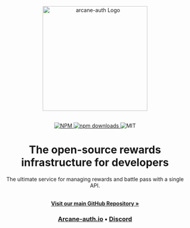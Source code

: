 
<div align="center">
  <a href="https://novu.co?utm_source=github" target="_blank">
  <picture>
    <source media="(prefers-color-scheme: dark)" srcset="https://github.com/arcane-auth/.github/blob/main/profile/coins.png">
    <img alt="arcane-auth Logo" src="https://github.com/arcane-auth/.github/blob/main/profile/coins.png" width="280"/>
  </picture>
  </a>
</div>

<br/>

<p align="center">
  <a href="https://www.npmjs.com/package/@arcane-auth/core">
    <img src="https://img.shields.io/npm/v/@arcane-auth/core" alt="NPM">
  </a>
  <a href="https://www.npmjs.com/package/@arcane-auth/core">
    <img src="https://img.shields.io/npm/dm/@arcane-auth/core" alt="npm downloads">
  </a>
  <img src="https://img.shields.io/github/license/arcane-auth/core" alt="MIT">
</p>

<h1 align="center">The open-source rewards infrastructure for developers</h1>

<div align="center">
The ultimate service for managing rewards and battle pass with a single API.
</div>

  <p align="center">
    <br />
    <a href="https://github.com/arcane-auth/core/" rel="dofollow"><strong>Visit our main GitHub Repository »</strong></a>
    <br />
  </p>
<h3 align="center">
  <b><a href="https://arcane-auth.io">Arcane-auth.io</a></b>
  •
  <a href="https://discord.gg/a">Discord</a>
</h3>
